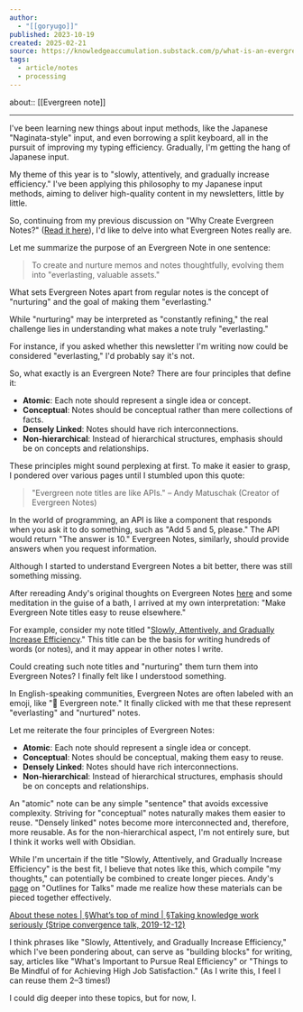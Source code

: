 ```yaml
---
author:
  - "[[goryugo]]"
published: 2023-10-19
created: 2025-02-21
source: https://knowledgeaccumulation.substack.com/p/what-is-an-evergreen-note-and-how
tags:
  - article/notes
  - processing
---
```

about:: [[Evergreen note]]
___

I've been learning new things about input methods, like the Japanese "Naginata-style" input, and even borrowing a split keyboard, all in the pursuit of improving my typing efficiency. Gradually, I'm getting the hang of Japanese input.

My theme of this year is to "slowly, attentively, and gradually increase efficiency." I've been applying this philosophy to my Japanese input methods, aiming to deliver high-quality content in my newsletters, little by little.

So, continuing from my previous discussion on "Why Create Evergreen Notes?" ([Read it here](https://knowledgestuck.substack.com/p/1)), I'd like to delve into what Evergreen Notes really are.

Let me summarize the purpose of an Evergreen Note in one sentence:

> To create and nurture memos and notes thoughtfully, evolving them into "everlasting, valuable assets."

What sets Evergreen Notes apart from regular notes is the concept of "nurturing" and the goal of making them "everlasting."

While "nurturing" may be interpreted as "constantly refining," the real challenge lies in understanding what makes a note truly "everlasting."

For instance, if you asked whether this newsletter I'm writing now could be considered "everlasting," I'd probably say it's not.

So, what exactly is an Evergreen Note? There are four principles that define it:

- **Atomic**: Each note should represent a single idea or concept.
- **Conceptual**: Notes should be conceptual rather than mere collections of facts.
- **Densely Linked**: Notes should have rich interconnections.
- **Non-hierarchical**: Instead of hierarchical structures, emphasis should be on concepts and relationships.

These principles might sound perplexing at first. To make it easier to grasp, I pondered over various pages until I stumbled upon this quote:

> "Evergreen note titles are like APIs." – Andy Matuschak (Creator of Evergreen Notes)

In the world of programming, an API is like a component that responds when you ask it to do something, such as "Add 5 and 5, please." The API would return "The answer is 10." Evergreen Notes, similarly, should provide answers when you request information.

Although I started to understand Evergreen Notes a bit better, there was still something missing.

After rereading Andy's original thoughts on Evergreen Notes [here](https://notes.andymatuschak.org/About_these_notes) and some meditation in the guise of a bath, I arrived at my own interpretation: "Make Evergreen Note titles easy to reuse elsewhere."

For example, consider my note titled "[Slowly, Attentively, and Gradually Increase Efficiency](https://publish.obsidian.md/knowledge-stuck/Public/%E3%82%86%E3%81%A3%E3%81%8F%E3%82%8A%E3%80%81%E4%B8%81%E5%AF%A7%E3%81%AB%E3%80%81%E5%B0%91%E3%81%97%E3%81%9A%E3%81%A4%E5%8A%B9%E7%8E%87%E3%82%92%E4%B8%8A%E3%81%92%E3%82%8B)." This title can be the basis for writing hundreds of words (or notes), and it may appear in other notes I write.

Could creating such note titles and "nurturing" them turn them into Evergreen Notes? I finally felt like I understood something.

In English-speaking communities, Evergreen Notes are often labeled with an emoji, like "🌱 Evergreen note." It finally clicked with me that these represent "everlasting" and "nurtured" notes.

Let me reiterate the four principles of Evergreen Notes:

- **Atomic**: Each note should represent a single idea or concept.
- **Conceptual**: Notes should be conceptual, making them easy to reuse.
- **Densely Linked**: Notes should have rich interconnections.
- **Non-hierarchical**: Instead of hierarchical structures, emphasis should be on concepts and relationships.

An "atomic" note can be any simple "sentence" that avoids excessive complexity. Striving for "conceptual" notes naturally makes them easier to reuse. "Densely linked" notes become more interconnected and, therefore, more reusable. As for the non-hierarchical aspect, I'm not entirely sure, but I think it works well with Obsidian.

While I'm uncertain if the title "Slowly, Attentively, and Gradually Increase Efficiency" is the best fit, I believe that notes like this, which compile "my thoughts," can potentially be combined to create longer pieces. Andy's [page](https://notes.andymatuschak.org/About_these_notes) on "Outlines for Talks" made me realize how these materials can be pieced together effectively.

[About these notes | §What’s top of mind | §Taking knowledge work seriously (Stripe convergence talk, 2019-12-12)](https://notes.andymatuschak.org/About_these_notes?stackedNotes=zUw5PuD8op9oq8kHvni6sug6eRTNtR9Wqma&stackedNotes=z5opHsGrNmCib7YQfLv6XbYURzZgZmx4Mrh5y)

I think phrases like "Slowly, Attentively, and Gradually Increase Efficiency," which I've been pondering about, can serve as "building blocks" for writing, say, articles like "What's Important to Pursue Real Efficiency" or "Things to Be Mindful of for Achieving High Job Satisfaction." (As I write this, I feel I can reuse them 2–3 times!)

I could dig deeper into these topics, but for now, I.